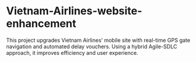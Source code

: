 # Vietnam-Airlines-website-enhancement
This project upgrades Vietnam Airlines’ mobile site with real-time GPS gate navigation and automated delay vouchers. Using a hybrid Agile-SDLC approach, it improves efficiency and user experience.
